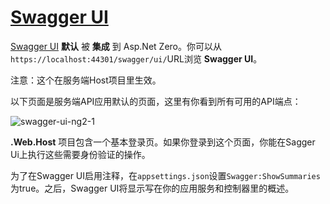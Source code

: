 # [Swagger UI](https://docs.aspnetzero.com/en/aspnet-core-angular/latest/Features-Angular-Swagger-UI)

[Swagger UI](https://swagger.io/swagger-ui/) **默认** 被 **集成** 到 Asp.Net Zero。你可以从`https://localhost:44301/swagger/ui/`URL浏览 **Swagger UI**。

注意：这个在服务端Host项目里生效。

以下页面是服务端API应用默认的页面，这里有你看到所有可用的API端点：

![swagger-ui-ng2-1](/images/aspnetzero/swagger-ui-ng2-1.png)

**.Web.Host** 项目包含一个基本登录页。如果你登录到这个页面，你能在Sagger Ui上执行这些需要身份验证的操作。

为了在Swagger UI启用注释，在`appsettings.json`设置`Swagger:ShowSummaries`为true。之后，Swagger UI将显示写在你的应用服务和控制器里的概述。